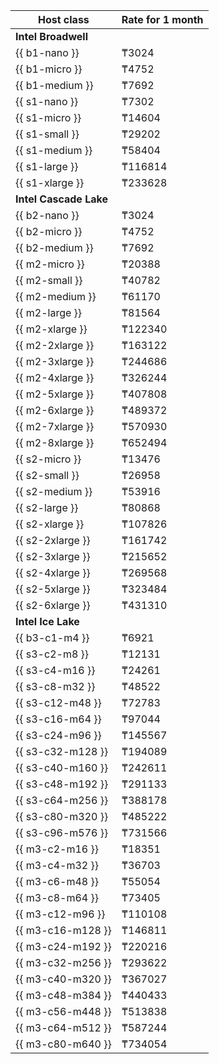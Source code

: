 | Host class        | Rate for 1 month |
|-------------------|------------------|
| **Intel Broadwell**                  |
| {{ b1-nano }}     | ₸3024            |
| {{ b1-micro }}    | ₸4752            |
| {{ b1-medium }}   | ₸7692            |
| {{ s1-nano }}     | ₸7302            |
| {{ s1-micro }}    | ₸14604           |
| {{ s1-small }}    | ₸29202           |
| {{ s1-medium }}   | ₸58404           |
| {{ s1-large }}    | ₸116814          |
| {{ s1-xlarge }}   | ₸233628          |
| **Intel Cascade Lake**               |
| {{ b2-nano }}     | ₸3024            |
| {{ b2-micro }}    | ₸4752            |
| {{ b2-medium }}   | ₸7692            |
| {{ m2-micro }}    | ₸20388           |
| {{ m2-small }}    | ₸40782           |
| {{ m2-medium }}   | ₸61170           |
| {{ m2-large }}    | ₸81564           |
| {{ m2-xlarge }}   | ₸122340          |
| {{ m2-2xlarge }}  | ₸163122          |
| {{ m2-3xlarge }}  | ₸244686          |
| {{ m2-4xlarge }}  | ₸326244          |
| {{ m2-5xlarge }}  | ₸407808          |
| {{ m2-6xlarge }}  | ₸489372          |
| {{ m2-7xlarge }}  | ₸570930          |
| {{ m2-8xlarge }}  | ₸652494          |
| {{ s2-micro }}    | ₸13476           |
| {{ s2-small }}    | ₸26958           |
| {{ s2-medium }}   | ₸53916           |
| {{ s2-large }}    | ₸80868           |
| {{ s2-xlarge }}   | ₸107826          |
| {{ s2-2xlarge }}  | ₸161742          |
| {{ s2-3xlarge }}  | ₸215652          |
| {{ s2-4xlarge }}  | ₸269568          |
| {{ s2-5xlarge }}  | ₸323484          |
| {{ s2-6xlarge }}  | ₸431310          |
| **Intel Ice Lake**                   |
| {{ b3-c1-m4 }}    | ₸6921            |
| {{ s3-c2-m8 }}    | ₸12131           |
| {{ s3-c4-m16 }}   | ₸24261           |
| {{ s3-c8-m32 }}   | ₸48522           |
| {{ s3-c12-m48 }}  | ₸72783           |
| {{ s3-c16-m64 }}  | ₸97044           |
| {{ s3-c24-m96 }}  | ₸145567          |
| {{ s3-c32-m128 }} | ₸194089          |
| {{ s3-c40-m160 }} | ₸242611          |
| {{ s3-c48-m192 }} | ₸291133          |
| {{ s3-c64-m256 }} | ₸388178          |
| {{ s3-c80-m320 }} | ₸485222          |
| {{ s3-c96-m576 }} | ₸731566          |
| {{ m3-c2-m16 }}   | ₸18351           |
| {{ m3-c4-m32 }}   | ₸36703           |
| {{ m3-c6-m48 }}   | ₸55054           |
| {{ m3-c8-m64 }}   | ₸73405           |
| {{ m3-c12-m96 }}  | ₸110108          |
| {{ m3-c16-m128 }} | ₸146811          |
| {{ m3-c24-m192 }} | ₸220216          |
| {{ m3-c32-m256 }} | ₸293622          |
| {{ m3-c40-m320 }} | ₸367027          |
| {{ m3-c48-m384 }} | ₸440433          |
| {{ m3-c56-m448 }} | ₸513838          |
| {{ m3-c64-m512 }} | ₸587244          |
| {{ m3-c80-m640 }} | ₸734054          |
